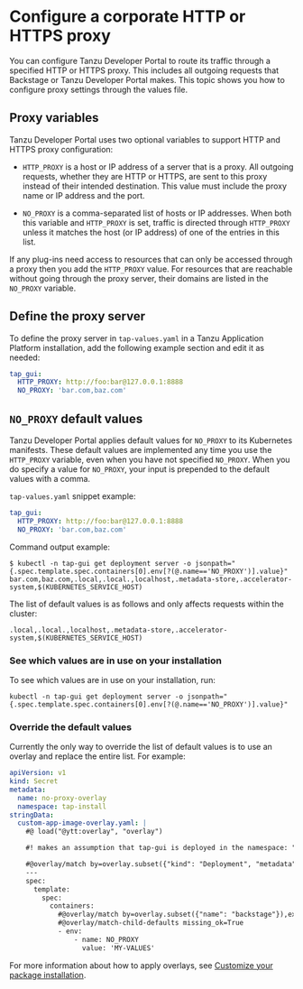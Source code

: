 # Configure a corporate HTTP or HTTPS proxy

You can configure Tanzu Developer Portal to route its traffic through a specified HTTP or HTTPS proxy.
This includes all outgoing requests that Backstage or Tanzu Developer Portal makes. This topic shows
you how to configure proxy settings through the values file.

## <a id='proxy-variables'></a> Proxy variables

Tanzu Developer Portal uses two optional variables to support HTTP and HTTPS proxy configuration:

- `HTTP_PROXY` is a host or IP address of a server that is a proxy. All outgoing requests, whether
  they are HTTP or HTTPS, are sent to this proxy instead of their intended destination. This value
  must include the proxy name or IP address and the port.

- `NO_PROXY` is a comma-separated list of hosts or IP addresses. When both this variable and
  `HTTP_PROXY` is set, traffic is directed through `HTTP_PROXY` unless it matches the host (or
  IP address) of one of the entries in this list.

If any plug-ins need access to resources that can only be accessed through a proxy then you add the
`HTTP_PROXY` value. For resources that are reachable without going through the proxy server, their
domains are listed in the `NO_PROXY` variable.

## <a id='def-proxy-server'></a> Define the proxy server

To define the proxy server in `tap-values.yaml` in a Tanzu Application Platform installation, add
the following example section and edit it as needed:

```yaml
tap_gui:
  HTTP_PROXY: http://foo:bar@127.0.0.1:8888
  NO_PROXY: 'bar.com,baz.com'
```

## <a id='no-proxy-def-values'></a> `NO_PROXY` default values

Tanzu Developer Portal applies default values for `NO_PROXY` to its Kubernetes manifests. These
default values are implemented any time you use the `HTTP_PROXY` variable, even when you have not
specified `NO_PROXY`. When you do specify a value for `NO_PROXY`, your input is prepended to the
default values with a comma.

`tap-values.yaml` snippet example:

```yaml
tap_gui:
  HTTP_PROXY: http://foo:bar@127.0.0.1:8888
  NO_PROXY: 'bar.com,baz.com'
```

Command output example:

```console
$ kubectl -n tap-gui get deployment server -o jsonpath="{.spec.template.spec.containers[0].env[?(@.name=='NO_PROXY')].value}"
bar.com,baz.com,.local,.local.,localhost,.metadata-store,.accelerator-system,$(KUBERNETES_SERVICE_HOST)
```

The list of default values is as follows and only affects requests within the cluster:

```console
.local,.local.,localhost,.metadata-store,.accelerator-system,$(KUBERNETES_SERVICE_HOST)
```

### <a id='see-values'></a> See which values are in use on your installation

To see which values are in use on your installation, run:

```console
kubectl -n tap-gui get deployment server -o jsonpath="{.spec.template.spec.containers[0].env[?(@.name=='NO_PROXY')].value}"
```

### <a id='override-def-values'></a> Override the default values

Currently the only way to override the list of default values is to use an overlay and replace the
entire list. For example:

```yaml
apiVersion: v1
kind: Secret
metadata:
  name: no-proxy-overlay
  namespace: tap-install
stringData:
  custom-app-image-overlay.yaml: |
    #@ load("@ytt:overlay", "overlay")

    #! makes an assumption that tap-gui is deployed in the namespace: "tap-gui"

    #@overlay/match by=overlay.subset({"kind": "Deployment", "metadata": {"name": "server", "namespace": "tap-gui"}}), expects="1+"
    ---
    spec:
      template:
        spec:
          containers:
            #@overlay/match by=overlay.subset({"name": "backstage"}),expects="1+"
            #@overlay/match-child-defaults missing_ok=True
            - env:
                - name: NO_PROXY
                  value: 'MY-VALUES'
```

For more information about how to apply overlays, see
[Customize your package installation](../customize-package-installation.hbs.md).
